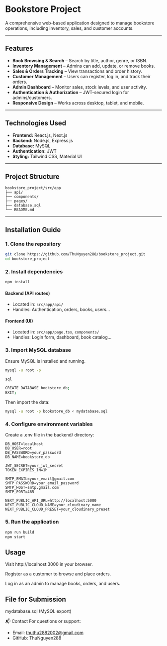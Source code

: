 #  Bookstore Project

A comprehensive web-based application designed to manage bookstore operations, including inventory, sales, and customer accounts.

---

##  Features

- **Book Browsing & Search** – Search by title, author, genre, or ISBN.
- **Inventory Management** – Admins can add, update, or remove books.
- **Sales & Orders Tracking** – View transactions and order history.
- **Customer Management** – Users can register, log in, and track their orders.
- **Admin Dashboard** – Monitor sales, stock levels, and user activity.
- **Authentication & Authorization** – JWT-secured login for admins/customers.
- **Responsive Design** – Works across desktop, tablet, and mobile.

---

##  Technologies Used

- **Frontend:** React.js, Next.js
- **Backend:** Node.js, Express.js
- **Database:** MySQL
- **Authentication:** JWT
- **Styling:** Tailwind CSS, Material UI

---

##  Project Structure
```
bookstore_project/src/app
├── api/ 
├── components/                     
├── pages/          
├── database.sql      
└── README.md
```


---

## Installation Guide

### 1. Clone the repository

```bash
git clone https://github.com/ThuNguyen288/bookstore_project.git
cd bookstore_project
```

### 2. Install dependencies
``` bash
npm install
```
#### Backend (API routes)
- Located in: `src/app/api/`
- Handles: Authentication, orders, books, users...

#### Frontend (UI)
- Located in: `src/app/page.tsx`, `components/`
- Handles: Login form, dashboard, book catalog...

### 3. Import MySQL database
Ensure MySQL is installed and running.
``` bash
mysql -u root -p

sql

CREATE DATABASE bookstore_db;
EXIT;
```

Then import the data:
``` bash
mysql -u root -p bookstore_db < mydatabase.sql
```

### 4. Configure environment variables
Create a .env file in the backend/ directory:

``` env
DB_HOST=localhost
DB_USER=root
DB_PASSWORD=your_password
DB_NAME=bookstore_db

JWT_SECRET=your_jwt_secret
TOKEN_EXPIRES_IN=1h

SMTP_EMAIL=your_email@gmail.com
SMTP_PASSWORD=your_email_password
SMTP_HOST=smtp.gmail.com
SMTP_PORT=465

NEXT_PUBLIC_API_URL=http://localhost:5000
NEXT_PUBLIC_CLOUD_NAME=your_cloudinary_name
NEXT_PUBLIC_CLOUD_PRESET=your_cloudinary_preset
```

### 5. Run the application
``` bash
npm run build
npm start
```


## Usage
Visit http://localhost:3000 in your browser.

Register as a customer to browse and place orders.

Log in as an admin to manage books, orders, and users.


## File for Submission
mydatabase.sql (MySQL export)


📬 Contact
For questions or support:
- Email: thuthu2882002@gmail.com
- GitHub: ThuNguyen288


